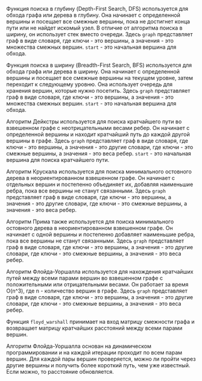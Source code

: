 Функция поиска в глубину (Depth-First Search, DFS) используется для обхода графа или дерева в глубину. Она начинает с определенной вершины и посещает все смежные вершины, пока не достигнет конца пути или не найдет искомый узел. В отличие от алгоритма поиска в ширину, он использует стек вместо очереди.
Здесь `graph` представляет граф в виде словаря, где ключи - это вершины, а значения - это множества смежных вершин. `start` - это начальная вершина для обхода.


Функция поиска в ширину (Breadth-First Search, BFS) используется для обхода графа или дерева в ширину. Она начинает с определенной вершины и посещает все смежные вершины на текущем уровне, затем переходит к следующему уровню. Она использует очередь для хранения вершин, которые нужно посетить.
Здесь `graph` представляет граф в виде словаря, где ключи - это вершины, а значения - это множества смежных вершин. `start` - это начальная вершина для обхода.

Алгоритм Дейкстры используется для поиска кратчайшего пути во взвешенном графе с неотрицательными весами ребер. Он начинает с определенной вершины и находит кратчайший путь до каждой другой вершины в графе.
Здесь `graph` представляет граф в виде словаря, где ключи - это вершины, а значения - это другие словари, где ключи - это смежные вершины, а значения - это веса ребер. `start` - это начальная вершина для поиска кратчайшего пути.

Алгоритм Крускала используется для поиска минимального остовного дерева в неориентированном взвешенном графе. Он начинает с отдельных вершин и постепенно объединяет их, добавляя наименьшие ребра, пока все вершины не станут связанными.
Здесь `graph` представляет граф в виде словаря, где ключи - это вершины, а значения - это другие словари, где ключи - это смежные вершины, а значения - это веса ребер.

Алгоритм Прима также используется для поиска минимального остовного дерева в неориентированном взвешенном графе. Он начинает с одной вершины и постепенно добавляет наименьшие ребра, пока все вершины не станут связанными.
Здесь `graph` представляет граф в виде словаря, где ключи - это вершины, а значения - это другие словари, где ключи - это смежные вершины, а значения - это веса ребер.

Алгоритм Флойда-Уоршалла используется для нахождения кратчайших путей между всеми парами вершин во взвешенном графе с положительными или отрицательными весами. Он работает за время O(n^3), где n - количество вершин в графе.
Здесь `graph` представляет граф в виде словаря, где ключи - это вершины, а значения - это другие словари, где ключи - это смежные вершины, а значения - это веса ребер.

Функция `floyd_warshall` принимает на вход матрицу смежности графа и возвращает матрицу кратчайших расстояний между всеми парами вершин.

Алгоритм Флойда-Уоршалла основан на динамическом программировании и на каждой итерации проходит по всем парам вершин. Для каждой пары вершин проверяется, можно ли пройти через другие вершины и получить более короткий путь, чем уже известный. Если можно, то расстояние обновляется.
